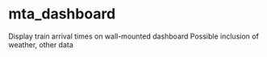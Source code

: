 # mta_dashboard

Display train arrival times on wall-mounted dashboard
Possible inclusion of weather, other data
